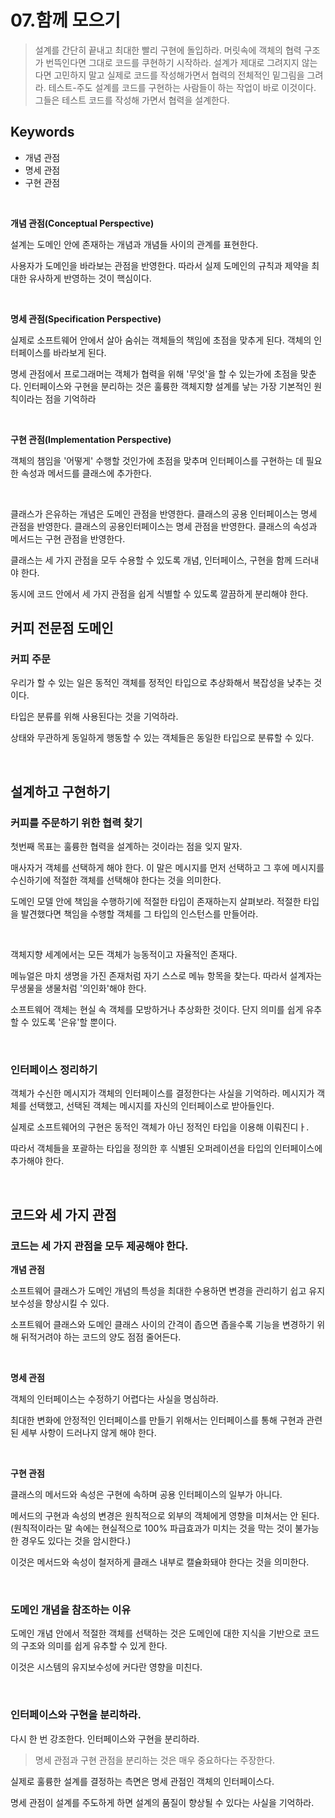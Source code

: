 # 07.함께 모으기

> 설계를 간단히 끝내고 최대한 빨리 구현에 돌입하라.
> 머릿속에 객체의 협력 구조가 번뜩인다면 그대로 코드를 쿠현하기 시작하라.
> 설계가 제대로 그려지지 않는다면 고민하지 말고 실제로 코드를 작성해가면서 협력의 전체적인 밑그림을 그려라.
> 테스트-주도 설계를 코드를 구현하는 사람들이 하는 작업이 바로 이것이다. 그들은 테스트 코드를 작성해 가면서 협력을 설계한다.

## Keywords

* 개념 관점
* 명세 관점
* 구현 관점

<br>

**개념 관점(Conceptual Perspective)**

설계는 도메인 안에 존재하는 개념과 개념들 사이의 관계를 표현한다. 

사용자가 도메인을 바라보는 관점을 반영한다. 따라서 실제 도메인의 규칙과 제약을 최대한 유사하게 반영하는 것이 핵심이다.

<br>

**명세 관점(Specification Perspective)**

실제로 소프트웨어 안에서 살아 숨쉬는 객체들의 책임에 초점을 맞추게 된다. 객체의 인터페이스를 바라보게 된다.

명세 관점에서 프로그래머는 객체가 협력을 위해 '무엇'을 할 수 있는가에 초점을 맞춘다. 인터페이스와 구현을 분리하는 것은 훌륭한 객체지향 설계를 낳는 가장 기본적인 원칙이라는 점을 기억하라

<br>

**구현 관점(Implementation Perspective)**

객체의 챔임을 '어떻게' 수행할 것인가에 초점을 맞추며 인터페이스를 구현하는 데 필요한 속성과 메서드를 클래스에 추가한다.

<br>

클래스가 은유하는 개념은 도메인 관점을 반영한다. 클래스의 공용 인터페이스는 명세 관점을 반영한다. 클래스의 공용인터페이스는 명세 관점을 반영한다. 클래스의 속성과 메서드는 구현 관점을 반영한다.

클래스는 세 가지 관점을 모두 수용할 수 있도록 개념, 인터페이스, 구현을 함께 드러내야 한다.

동시에 코드 안에서 세 가지 관점을 쉽게 식별할 수 있도록 깔끔하게 분리해야 한다.

## 커피 전문점 도메인 

### 커피 주문

우리가 할 수 있는 일은 동적인 객체를 정적인 타입으로 추상화해서 복잡성을 낮추는 것이다. 

타입은 분류를 위해 사용된다는 것을 기억하라.

상태와 무관하게 동일하게 행동할 수 있는 객체들은 동일한 타입으로 분류할 수 있다.

<br>

## 설계하고 구현하기

### 커피를 주문하기 위한 협력 찾기

첫번째 목표는 훌륭한 협력을 설계하는 것이라는 점을 잊지 말자. 

매사자거 객체를 선택하게 해야 한다. 이 말은 메시지를 먼저 선택하고 그 후에 메시지를 수신하기에 적절한 객체를 선택해야 한다는 것을 의미한다. 

도메인 모델 안에 책임을 수행하기에 적절한 타입이 존재하는지 살펴보라. 적절한 타입을 발견했다면 책임을 수행할 객체를 그 타입의 인스턴스를 만들어라.

<br>

객체지향 세계에서는 모든 객체가 능동적이고 자율적인 존재다. 

메뉴얼은 마치 생명을 가진 존재처럼 자기 스스로 메뉴 항목을 찾는다. 따라서 설계자는 무생물을 생물처럼 '의인화'해야 한다.

소프트웨어 객체는 현실 속 객체를 모방하거나 추상화한 것이다. 단지 의미를 쉽게 유추할 수 있도록 '은유'할 뿐이다.

<br>

### 인터페이스 정리하기

객체가 수신한 메시지가 객체의 인터페이스를 결정한다는 사실을 기억하라. 메시지가 객체를 선택했고, 선택된 객체는 메시지를 자신의 인터페이스로 받아들인다. 

실제로 소프트웨어의 구현은 동적인 객체가 아닌 정적인 타입을 이용해 이뤄진디ㅏ.

따라서 객체들을 포괄하는 타입을 정의한 후 식별된 오퍼레이션을 타입의 인터페이스에 추가해야 한다.

<br>

## 코드와 세 가지 관점

### 코드는 세 가지 관점을 모두 제공해야 한다. 

**개념 관점**

소프트웨어 클래스가 도메인 개념의 특성을 최대한 수용하면 변경을 관리하기 쉽고 유지보수성을 향상시킬 수 있다.

소프트웨어 클래스와 도메인 클래스 사이의 간격이 좁으면 좁을수록 기능을 변경하기 위해 뒤적거려야 하는 코드의 양도 점점 줄어든다.

<br>

**명세 관점**

객체의 인터페이스는 수정하기 어렵다는 사실을 명심하라. 

최대한 변화에 안정적인 인터페이스를 만들기 위해서는 인터페이스를 통해 구현과 관련된 세부 사항이 드러나지 않게 해야 한다.

<br>

**구현 관점**

클래스의 메서드와 속성은 구현에 속하며 공용 인터페이스의 일부가 아니다.

메서드의 구현과 속성의 변경은 원칙적으로 외부의 객체에게 영향을 미쳐서는 안 된다. (원칙적이라는 말 속에는 현실적으로 100% 파급효과가 미치는 것을 막는 것이 불가능한 경우도 있다는 것을 암시한다.)

이것은 메서드와 속성이 철저하게 클래스 내부로 캘슐화돼야 한다는 것을 의미한다. 

<br>

### 도메인 개념을 참조하는 이유

도메인 개념 안에서 적절한 객체를 선택하는 것은 도메인에 대한 지식을 기반으로 코드의 구조와 의미를 쉽게 유추할 수 있게 한다.

이것은 시스템의 유지보수성에 커다란 영향을 미친다.


<br>

### 인터페이스와 구현을 분리하라.

다시 한 번 강조한다. 인터페이스와 구현을 분리하라.

> 명세 관점과 구현 관점을 분리하는 것은 매우 중요하다는 주장한다.

실제로 훌륭한 설계를 결정하는 측면은 명세 관점인 객체의 인터페이스다.

명세 관점이 설계를 주도하게 하면 설계의 품질이 향상될 수 있다는 사실을 기억하라.
